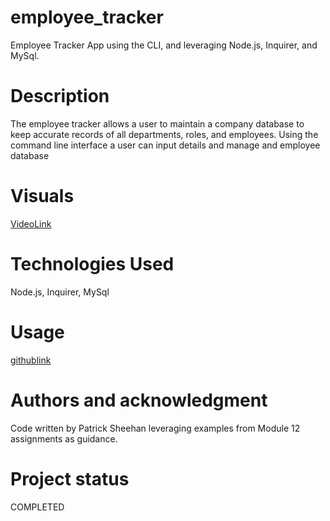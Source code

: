 # employee_tracker
Employee Tracker App using the CLI, and leveraging Node.js, Inquirer, and MySql.

# Description
The employee tracker allows a user to maintain a company database to keep accurate records of all departments, roles, and employees. Using the command line interface a user can input details and manage and employee database
  
# Visuals
[VideoLink]()

# Technologies Used
Node.js, Inquirer, MySql

# Usage
[githublink](https://github.com/sheehpat/employee_tracker)

# Authors and acknowledgment
Code written by Patrick Sheehan leveraging examples from Module 12 assignments as guidance.
  
# Project status
COMPLETED  